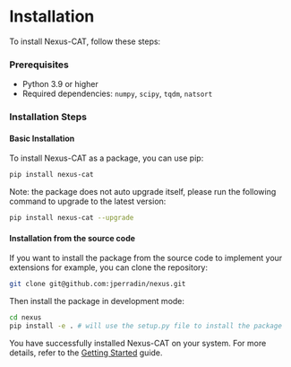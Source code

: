 Installation
============

To install Nexus-CAT, follow these steps:

### Prerequisites

- Python 3.9 or higher
- Required dependencies: `numpy`, `scipy`, `tqdm`, `natsort`

### Installation Steps

#### Basic Installation

To install Nexus-CAT as a package, you can use pip:

```bash
pip install nexus-cat
```

Note: the package does not auto upgrade itself, please run the following command to upgrade to the latest version:

```bash
pip install nexus-cat --upgrade
```

#### Installation from the source code

If you want to install the package from the source code to implement your extensions for example, you can clone the repository:

```bash
git clone git@github.com:jperradin/nexus.git
```

Then install the package in development mode:

```bash
cd nexus
pip install -e . # will use the setup.py file to install the package
```

You have successfully installed Nexus-CAT on your system. For more details, refer to the [Getting Started](getting_started.rst) guide.